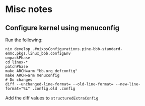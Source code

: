 
# Misc notes

## Configure kernel using menuconfig

Run the following:

```
nix develop .#nixosConfigurations.pine-bbb-standard-emmc.pkgs.linux_bbb.configEnv
unpackPhase
cd linux-*
patchPhase
make ARCH=arm "bb.org_defconfig"
make ARCH=arm menuconfig
# Do changes
diff --unchanged-line-format= --old-line-format= --new-line-format="%L" .config.old .config
````

Add the diff values to `structuredExtraConfig`
